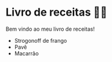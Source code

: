 # Livro de receitas :man_cook:

Bem vindo ao meu livro de receitas!

- Strogonoff de frango
- Pavê
- Macarrão

